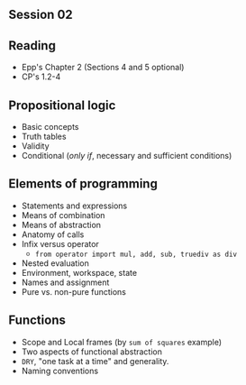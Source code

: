 Session 02
----------

## Reading

* Epp's Chapter 2 (Sections 4 and 5 optional)
* CP's 1.2-4

## Propositional logic

* Basic concepts
* Truth tables
* Validity
* Conditional (_only if_, necessary and sufficient conditions)


## Elements of programming

* Statements and expressions
* Means of combination
* Means of abstraction
* Anatomy of calls
* Infix versus operator
  * `from operator import mul, add, sub, truediv as div`
* Nested evaluation
* Environment, workspace, state
* Names and assignment
* Pure vs. non-pure functions

## Functions
* Scope and Local frames (by `sum of squares` example)
* Two aspects of functional abstraction
* `DRY`, "one task at a time" and generality.
* Naming conventions
